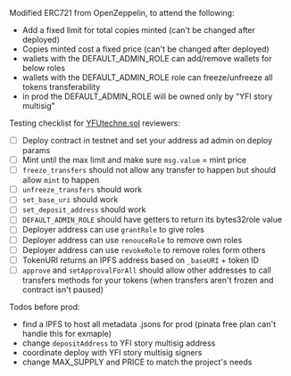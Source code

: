 Modified ERC721 from OpenZeppelin, to attend the following:

- Add a fixed limit for total copies minted (can't be changed after deployed)
- Copies minted cost a fixed price (can't be changed after deployed)
- wallets with the DEFAULT_ADMIN_ROLE can add/remove wallets for below roles
- wallets with the DEFAULT_ADMIN_ROLE role can freeze/unfreeze all tokens transferability
- in prod the DEFAULT_ADMIN_ROLE will be owned only by "YFI story multisig"

Testing checklist for [YFUtechne.sol](./YFUtechne.sol) reviewers:

- [ ] Deploy contract in testnet and set your address ad admin on deploy params
- [ ] Mint until the max limit and make sure `msg.value` = mint price 
- [ ] `freeze_transfers` should not allow any transfer to happen but should allow `mint` to happen
- [ ] `unfreeze_transfers` should work
- [ ] `set_base_uri` should work
- [ ] `set_deposit_address` should work
- [ ] `DEFAULT_ADMIN_ROLE` should have getters to return its bytes32role value
- [ ] Deployer address can use `grantRole` to give roles
- [ ] Deployer address can use `renouceRole` to remove own roles
- [ ] Deployer address can use `revokeRole` to remove roles form others
- [ ] TokenURI returns an IPFS address based on `_baseURI` + token ID 
- [ ] `approve` and `setApprovalForAll` should allow other addresses to call transfers methods for your tokens (when transfers aren't frozen and contract isn't paused)

Todos before prod:
- find a IPFS to host all metadata .jsons for prod (pinata free plan can't handle this for exmaple)
- change `depositAddress` to YFI story multisig address
- coordinate deploy with YFI story multisig signers
- change MAX_SUPPLY and PRICE to match the project's needs
